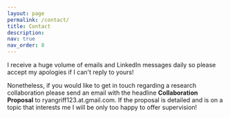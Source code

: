 ```yaml
---
layout: page
permalink: /contact/
title: Contact
description: 
nav: true
nav_order: 8
---
```


I receive a huge volume of emails and LinkedIn messages daily so please accept my apologies if I can't reply to yours!

Nonetheless, if you would like to get in touch regarding a research collaboration please send an email with the headline **Collaboration Proposal** to ryangriff123.at.gmail.com. If the proposal
is detailed and is on a topic that interests me I will be only too happy to offer supervision!
